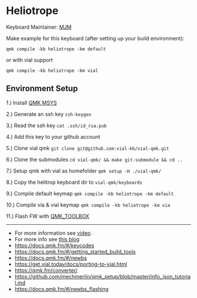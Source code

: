 

# Heliotrope

Keyboard Maintainer: [MJM](https://github.com/MATTMCCA/Heliotrope)  

Make example for this keyboard (after setting up your build environment):

`qmk compile -kb heliotrope -km default`
    
or with vial support

`qmk compile -kb heliotrope -km vial`

## Environment Setup

1.) Install [QMK MSYS](https://github.com/qmk/qmk_distro_msys/releases/)

2.) Generate an ssh key `ssh-keygen`

3.) Read the ssh key `cat .ssh/id_rsa.pub`

4.) Add this key to your github account

5.) Clone vial qmk `git clone git@github.com:vial-kb/vial-qmk.git`

6.) Clone the submodules `cd vial-qmk/ && make git-submodule && cd ..`

7.) Setup qmk with vial as homefolder `qmk setup -H ./vial-qmk/`

8.) Copy the helitrop keyboard dir to `vial-qmk/keyboards`

9.) Compile default keymap `qmk compile -kb heliotrope -km default`

10.) Compile via & vial keymap `qmk compile -kb heliotrope -km via`

11.) Flash FW with [QMK_TOOLBOX](https://github.com/qmk/qmk_toolbox/releases)


---
* For more information see [video](https://www.youtube.com/watch?v=POi9ttF2dsk).
* For more info see [this blog](https://blog.heaper.de/e/porting-for-vial)
* https://docs.qmk.fm/#/keycodes
* https://docs.qmk.fm/#/getting_started_build_tools
* https://docs.qmk.fm/#/newbs
* https://get.vial.today/docs/porting-to-vial.html
* https://qmk.fm/converter/
* https://github.com/mechmerlin/qmk_setup/blob/master/info_json_tutorial.md
* https://docs.qmk.fm/#/newbs_flashing



